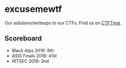 # excusemewtf

Our solutions/writeups to our CTFs. Find us on [CTFTime](https://ctftime.org/team/104977).

## Scoreboard

* Black Alps 2019: 9th
* ASIS Finals 2019: 41st
* RITSEC 2019: 2nd
